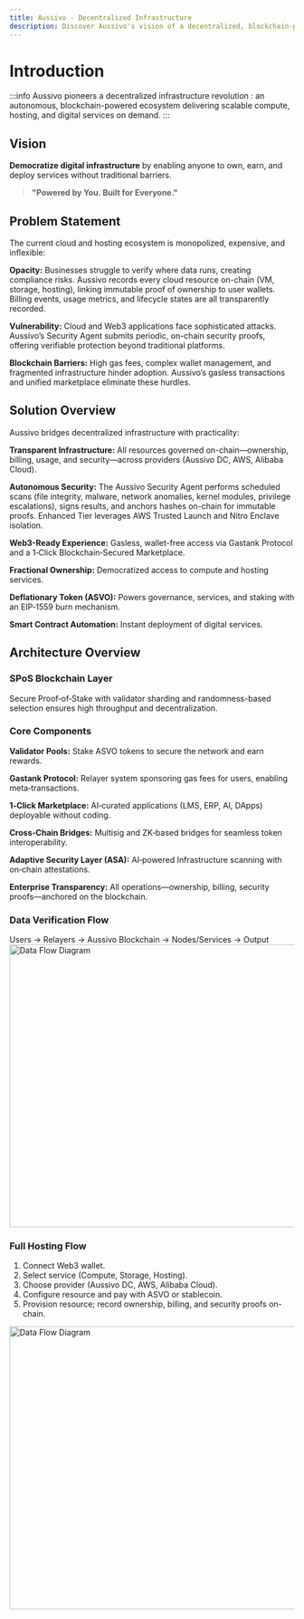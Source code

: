 ```yaml
---
title: Aussivo - Decentralized Infrastructure
description: Discover Aussivo's vision of a decentralized, blockchain-powered digital infrastructure for everyone.
---
```


# Introduction


:::info Aussivo pioneers a decentralized infrastructure revolution :
an autonomous, blockchain-powered ecosystem delivering scalable compute, hosting, and digital services on demand.
:::

## Vision

**Democratize digital infrastructure** by enabling anyone to own, earn, and deploy services without traditional barriers.

> **"Powered by You. Built for Everyone."**

## Problem Statement

The current cloud and hosting ecosystem is monopolized, expensive, and inflexible:

**Opacity:** Businesses struggle to verify where data runs, creating compliance risks. Aussivo records every cloud resource on-chain (VM, storage, hosting), linking immutable proof of ownership to user wallets. Billing events, usage metrics, and lifecycle states are all transparently recorded.

**Vulnerability:** Cloud and Web3 applications face sophisticated attacks. Aussivo’s Security Agent submits periodic, on-chain security proofs, offering verifiable protection beyond traditional platforms.

**Blockchain Barriers:** High gas fees, complex wallet management, and fragmented infrastructure hinder adoption. Aussivo’s gasless transactions and unified marketplace eliminate these hurdles.


## Solution Overview

Aussivo bridges decentralized infrastructure with practicality:

**Transparent Infrastructure:** All resources governed on-chain—ownership, billing, usage, and security—across providers (Aussivo DC, AWS, Alibaba Cloud).

**Autonomous Security:** The Aussivo Security Agent performs scheduled scans (file integrity, malware, network anomalies, kernel modules, privilege escalations), signs results, and anchors hashes on-chain for immutable proofs. Enhanced Tier leverages AWS Trusted Launch and Nitro Enclave isolation.

**Web3-Ready Experience:** Gasless, wallet-free access via Gastank Protocol and a 1‑Click Blockchain‑Secured Marketplace.

**Fractional Ownership:** Democratized access to compute and hosting services.

**Deflationary Token (ASVO):** Powers governance, services, and staking with an EIP‑1559 burn mechanism.

**Smart Contract Automation:** Instant deployment of digital services.


## Architecture Overview
### SPoS Blockchain Layer  
Secure Proof‑of‑Stake with validator sharding and randomness-based selection ensures high throughput and decentralization.

### Core Components

**Validator Pools:** Stake ASVO tokens to secure the network and earn rewards.

**Gastank Protocol:** Relayer system sponsoring gas fees for users, enabling meta‑transactions.

**1‑Click Marketplace:** AI‑curated applications (LMS, ERP, AI, DApps) deployable without coding.

**Cross‑Chain Bridges:** Multisig and ZK‑based bridges for seamless token interoperability.

**Adaptive Security Layer (ASA):** AI‑powered Infrastructure scanning with on‑chain attestations.

**Enterprise Transparency:** All operations—ownership, billing, security proofs—anchored on the blockchain.

### Data Verification Flow  
Users → Relayers → Aussivo Blockchain → Nodes/Services → Output
<img src="/img/data_verification.png" alt="Data Flow Diagram" width="1000" height="500" />

### Full Hosting Flow  
1. Connect Web3 wallet.  
2. Select service (Compute, Storage, Hosting).  
3. Choose provider (Aussivo DC, AWS, Alibaba Cloud).  
4. Configure resource and pay with ASVO or stablecoin.  
5. Provision resource; record ownership, billing, and security proofs on-chain.

<img src="/img/hosting.png" alt="Data Flow Diagram" width="1000" height="500" />

